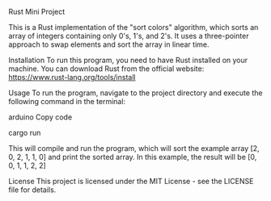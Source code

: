 Rust Mini Project

This is a Rust implementation of the "sort colors" algorithm, which sorts an array of integers containing only 0's, 1's, and 2's. It uses a three-pointer approach to swap elements and sort the array in linear time.

Installation
To run this program, you need to have Rust installed on your machine. You can download Rust from the official website: https://www.rust-lang.org/tools/install

Usage
To run the program, navigate to the project directory and execute the following command in the terminal:

arduino
Copy code

cargo run

This will compile and run the program, which will sort the example array [2, 0, 2, 1, 1, 0] and print the sorted array.
In this example, the result will be [0, 0, 1, 1, 2, 2]

License
This project is licensed under the MIT License - see the LICENSE file for details.
